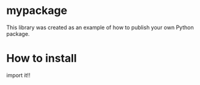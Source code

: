 # mypackage 

This library was created as an example of how to publish your own Python package.

# How to install

import it!!